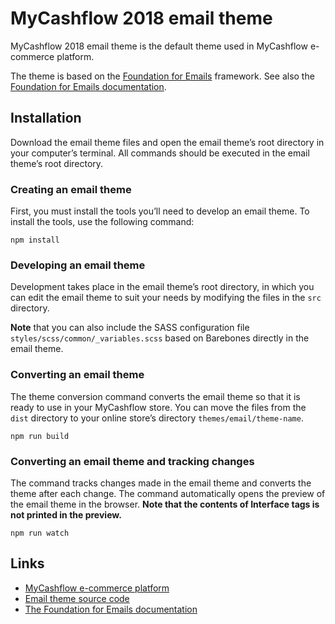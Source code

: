 # MyCashflow 2018 email theme

MyCashflow 2018 email theme is the default theme used in MyCashflow e-commerce
platform.

The theme is based on the [Foundation for Emails](https://foundation.zurb.com/emails)
framework. See also the [Foundation for Emails documentation](https://foundation.zurb.com/emails/docs/).


## Installation

Download the email theme files and open the email theme’s root directory in your
computer’s terminal. All commands should be executed in the email theme’s root
directory.


### Creating an email theme

First, you must install the tools you’ll need to develop an email theme. To
install the tools, use the following command:

```
npm install
```

### Developing an email theme

Development takes place in the email theme’s root directory, in which you can
edit the email theme to suit your needs by modifying the files in the `src`
directory.

**Note** that you can also include the SASS configuration file
`styles/scss/common/_variables.scss` based on Barebones directly in the email
theme.


### Converting an email theme

The theme conversion command converts the email theme so that it is ready to use
in your MyCashflow store. You can move the files from the `dist` directory to
your online store’s directory `themes/email/theme-name`.

```
npm run build
```

### Converting an email theme and tracking changes

The command tracks changes made in the email theme and converts the theme after
each change. The command automatically opens the preview of the email theme in
the browser. **Note that the contents of Interface tags is not printed in the
preview.**

```
npm run watch
```

## Links

* [MyCashflow e-commerce platform](https://www.mycashflow.fi/)
* [Email theme source code](https://github.com/MyCashflow/Default-Email-Templates/)
* [The Foundation for Emails documentation](https://foundation.zurb.com/emails/docs/)

